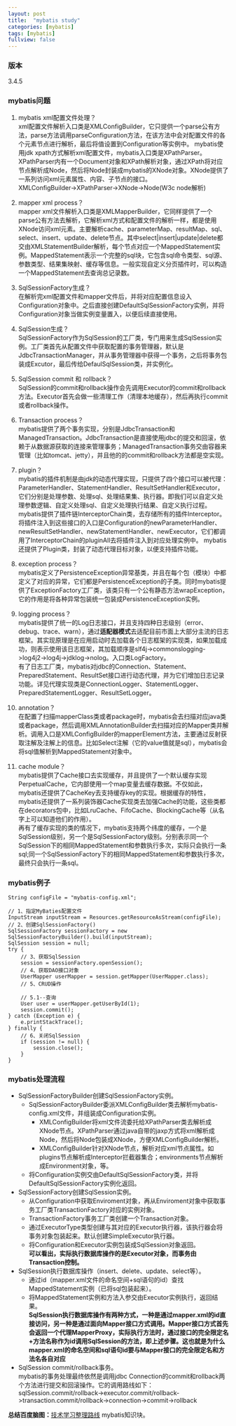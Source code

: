 ```yaml
---
layout: post
title:  "mybatis study"
categories: [mybatis]
tags: [mybatis]
fullview: false
---
```

### 版本
3.4.5

### mybatis问题

1. mybatis xml配置文件处理？  
   xml配置文件解析入口类是XMLConfigBuilder，它只提供一个parse公有方法，parse方法调用parseConfiguration方法，在该方法中会对配置文件的各个元素节点进行解析，最后将值设置到Configuration等实例中。
   mybatis使用jdk xpath方式解析xml配置文件，mybatis入口类是XPathParser。XPathParser内有一个Document对象和XPath解析对象，通过XPath将对应节点解析成Node，然后将Node封装成mybatis的XNode对象。XNode提供了一系列访问xml元素属性、内容、子节点的接口。  
   XMLConfigBuilder->XPathParser->XNode->Node(W3c node解析)
2. mapper xml process？  
   ​mapper xml文件解析入口类是XMLMapperBuilder，它同样提供了一个parse公有方法去解析，它解析xml方式和配置文件的解析一样，都是使用XNode访问xml元素。主要解析cache、parameterMap、resultMap、sql、select、insert、update、delete节点。其中select|insert|update|delete都交由XMLStatementBuilder解析，每个节点对应一个MappedStatement实例。MappedStatement表示一个完整的sql块，它包含sql命令类型、sql源、参数类型、结果集映射、缓存等信息。一般实现自定义分页插件时，可以构造一个MappedStatement去查询总记录数。

3. SqlSessionFactory生成？  
   在解析完xml配置文件和mapper文件后，并将对应配置信息设入Configuration对象中。之后直接创建DefaultSqlSessionFactory实例，并将Configuration对象当做实例变量置入，以便后续直接使用。

4. SqlSession生成？  
   SqlSessionFactory作为SqlSession的工厂类，专门用来生成SqlSession实例。工厂类首先从配置文件中获取配置的事务管理器，默认是JdbcTransactionManager，并从事务管理器中获得一个事务，之后将事务包装成Excutor，最后传给DefaulSqlSession类，并实例化。
5. SqlSession commit 和 rollback？  
   SqlSession的commit和rollback操作会先调用Executor的commit和rollback方法。Executor首先会做一些清理工作（清理本地缓存），然后再执行commit或者rollback操作。
6. Transaction process？  
   mybatis提供了两个事务实现，分别是JdbcTransaction和ManagedTransaction。JdbcTransaction是直接使用jdbc的提交和回滚，依赖于从数据源获取的连接来管理事务；ManagedTransaction事务交由容器来管理（比如tomcat、jetty），并且他的的commit和rollback方法都是空实现。
7. plugin？  
   mybatis的插件机制是由jdk的动态代理实现，只提供了四个接口可以被代理：ParameterHandler、StatementHandler、ResultSetHandler和Executor，它们分别是处理参数、处理sql、处理结果集、执行器。即我们可以自定义处理参数逻辑、自定义处理sql、自定义处理执行结果、自定义执行过程。  
   mybatis提供了插件链InterceptorChain类，去存储所有的插件Interceptor。将插件注入到这些接口的入口是Configuration的newParameterHandler、newResultSetHandler、newStatementHandler、newExecutor，它们都调用了InterceptorChain的pluginAll去将插件注入到对应处理实例中。
   mybatis还提供了Plugin类，封装了动态代理目标对象，以便支持插件功能。

8. exception process？  
   mybatis定义了PersistenceException异常基类，并且在每个包（模块）中都定义了对应的异常，它们都是PersistenceException的子类。同时mybatis提供了ExceptionFactory工厂类，该类只有一个公有静态方法wrapException，它的作用是将各种异常包装统一包装成PersistenceException实例。
9. logging process？  
  mybatis提供了统一的Log日志接口，并且支持四种日志级别（error、debug、trace、warn），通过**适配器模式**去适配目前市面上大部分主流的日志框架。其实现原理是在应用启动时去加载各个日志框架的实现类，如果加载成功，则表示使用该日志框架，其加载顺序是slf4j->commonslogging->log4j2->log4j->jdklog->nolog。入口类LogFactory。  
  有了日志工厂类，mybatis对jdbc的Connection、Statement、PreparedStatement、ResultSet接口进行动态代理，并为它们增加日志记录功能。详见代理实现类是ConnectionLogger、StatementLogger、PreparedStatementLogger、ResultSetLogger。
10. annotation？  
   在配置了扫描mapperClass类或者package时，mybatis会去扫描对应java类或者package，然后调用XMLAnnotationBuilder去扫描对应的Mapper类并解析。调用入口是XMLConfigBuilder的mapperElement方法，主要通过反射获取注解及注解上的信息。比如Select注解（它的value值就是sql），mybatis会将sql值解析到MappedStatement对象中。
11. cache module？  
   mybatis提供了Cache接口去实现缓存，并且提供了一个默认缓存实现PerpetualCache，它内部使用一个map变量去缓存数据。不仅如此，mybatis还提供了CacheKey去支持缓存key的实现。根据缓存的特性，mybatis还提供了一系列装饰器Cache实现类去加强Cache的功能，这些类都在decorators包中，比如LruCache、FifoCache、BlockingCache等（从名字上可以知道他们的作用）。  
   再有了缓存实现的类的情况下，mybatis支持两个纬度的缓存，一个是SqlSession级别，另一个是SqlSessionFactory级别。分别表示同一个SqlSession下的相同MappedStatement和参数执行多次，实际只会执行一条sql;同一个SqlSessionFactory下的相同MappedStatement和参数执行多次，最终只会执行一条sql。
###  mybatis例子

``` // 指定MyBatis配置文件
String configFile = "mybatis-config.xml";

// 1、指定MyBaties配置文件
InputStream inputStream = Resources.getResourceAsStream(configFile);
// 2、创建SqlSessionFactory()
SqlSessionFactory sessionFactory = new SqlSessionFactoryBuilder().build(inputStream);
SqlSession session = null;
try {
	// 3、获取SqlSession
	session = sessionFactory.openSession();
	// 4、获取DAO接口对象
	UserMapper userMapper = session.getMapper(UserMapper.class);
	// 5、CRUD操作

	// 5.1--查询
	User user = userMapper.getUserById(1);
	session.commit();
} catch (Exception e) {
	e.printStackTrace();
} finally {
	// 6、关闭SqlSession
	if (session != null) {
		session.close();
	}
}
```

###  mybatis处理流程
* SqlSessionFactoryBuilder创建SqlSessionFactory实例。
  * SqlSessionFactoryBuilder委派XMLConfigBuilder类去解析mybatis-config.xml文件，并组装成Configuration实例。
    * XMLConfigBuilder将xml文件流委托给XPathParser类去解析成XNode节点。XPathParser通过java自带的jaxp方式将xml解析成Node，然后将Node包装成XNode，方便XMLConfigBuilder解析。
    * XMLConfigBuilder针对XNode节点，解析对应xml节点属性。如plugins节点解析成Interceptor拦截器集合；environments节点解析成Environment对象，等。
  * 将Configuration实例交由DefaultSqlSessionFactory类，并将DefaultSqlSessionFactory实例化返回。
* SqlSessionFactory创建SqlSession实例。
  * 从Configuration中获取Enviroment对象，再从Enviroment对象中获取事务工厂类TransactionFactory对应的实例对象。
  * TransactionFactory事务工厂类创建一个Transaction对象。
  * 通过ExecutorType类型创建与其对应的Executor执行器，该执行器会将事务对象包装起来。默认创建SimpleExecutor执行器。
  * 将Configuration和Executor实例包装成SqlSession对象返回。  
    **可以看出，实际执行数据库操作的是Executor对象，而事务由Transaction控制。**
* SqlSession执行数据库操作（insert、delete、update、select等）。
  * 通过id（mapper.xml文件的命名空间+sql语句的id）查找MappedStatement实例（已将sql包装起来）。
  * 将MappedStatement实例和方法入参交由Executor实例执行，返回结果。  
    **SqlSession执行数据库操作有两种方式，一种是通过mapper.xml的id直接访问，另一种是通过面向Mapper接口方式调用。Mapper接口方式首先会返回一个代理MapperProxy，实际执行方法时，通过接口的完全限定名+方法名称作为id调用SqlSession的方法，即上述步骤。这也就是为什么mapper.xml的命名空间和sql语句id要与Mapper接口的完全限定名和方法名各自对应**
* SqlSession commit/rollback事务。  
  mybatis的事务处理最终依然是调用jdbc Connection的commit和rollback两个方法进行提交和回滚操作。它的调用路线如下：  sqlSession.commit/rollback->executor.commit/rollback->transaction.commit/rollback->connection->commit->rollback


**总结百度脑图：**[技术学习整理路线](http://naotu.baidu.com/file/2eab9acbf1192229072dbc68eefe641b) mybatis知识块。